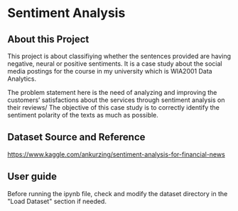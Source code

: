 # Sentiment Analysis

## About this Project
This project is about classifiying whether the sentences provided are having negative, neural or positive sentiments. It is a case study about the social media postings for the course in my university which is WIA2001 Data Analytics.

The problem statement here is the need of analyzing and improving the customers’ satisfactions about the services through sentiment analysis on their reviews/
The objective of this case study is to correctly identify the sentiment polarity of the texts as much as possible.

## Dataset Source and Reference 
https://www.kaggle.com/ankurzing/sentiment-analysis-for-financial-news

## User guide
Before running the ipynb file, check and modify the dataset directory in the "Load Dataset" section if needed.

